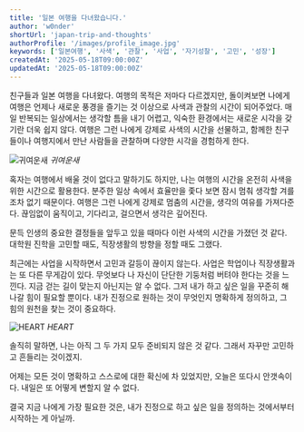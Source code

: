 ```yaml
---
title: '일본 여행을 다녀왔습니다.'
author: 'w0nder'
shortUrl: 'japan-trip-and-thoughts'
authorProfile: '/images/profile_image.jpg'
keywords: ['일본여행', '사색', '관찰', '사업', '자기성찰', '고민', '성장']
createdAt: '2025-05-18T09:00:00Z'
updatedAt: '2025-05-18T09:00:00Z'
---
```


친구들과 일본 여행을 다녀왔다.
여행의 목적은 저마다 다르겠지만,
돌이켜보면 나에게 여행은 언제나 새로운 풍경을 즐기는 것 이상으로 사색과 관찰의 시간이 되어주었다.
매일 반복되는 일상에서는 생각할 틈을 내기 어렵고,
익숙한 환경에서는 새로운 시각을 갖기란 더욱 쉽지 않다.
여행은 그런 나에게 강제로 사색의 시간을 선물하고,
함께한 친구들이나 여행지에서 만난 사람들을 관찰하며 다양한 시각을 경험하게 한다.

![귀여운새](/posts/21/assets/birds.jpg)
_귀여운새_

혹자는 여행에서 배울 것이 없다고 말하기도 하지만,
나는 여행의 시간을 온전히 사색을 위한 시간으로 활용한다.
분주한 일상 속에서 효율만을 좇다 보면 잠시 멈춰 생각할 겨를조차 없기 때문이다.
여행은 그런 나에게 강제로 멈춤의 시간을, 생각의 여유를 가져다준다.
끊임없이 움직이고, 기다리고, 걸으면서 생각은 깊어진다.

문득 인생의 중요한 결정들을 앞두고 있을 때마다 이런 사색의 시간을 가졌던 것 같다.
대학원 진학을 고민할 때도, 직장생활의 방향을 정할 때도 그랬다.

최근에는 사업을 시작하면서 고민과 갈등이 끊이지 않는다.
사업은 학업이나 직장생활과는 또 다른 무게감이 있다.
무엇보다 나 자신이 단단한 기둥처럼 버텨야 한다는 것을 느낀다.
지금 걷는 길이 맞는지 아닌지는 알 수 없다.
그저 내가 하고 싶은 일을 꾸준히 해나갈 힘이 필요할 뿐이다.
내가 진정으로 원하는 것이 무엇인지 명확하게 정의하고, 그 힘의 원천을 찾는 것이 중요하다.

![HEART](/posts/21/assets/heart.jpg)
_HEART_

솔직히 말하면, 나는 아직 그 두 가지 모두 준비되지 않은 것 같다.
그래서 자꾸만 고민하고 흔들리는 것이겠지.

어제는 모든 것이 명확하고 스스로에 대한 확신에 차 있었지만, 오늘은 또다시 안갯속이다.
내일은 또 어떻게 변할지 알 수 없다.

결국 지금 나에게 가장 필요한 것은, 내가 진정으로 하고 싶은 일을 정의하는 것에서부터 시작하는 게 아닐까.
